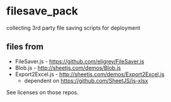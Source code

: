 # filesave_pack
collecting 3rd party file saving scripts for deployment

## files from

 - FileSaver.js - https://github.com/eligrey/FileSaver.js
 - Blob.js - http://sheetjs.com/demos/Blob.js
 - Export2Excel.js - http://sheetjs.com/demos/Export2Excel.js
   - dependent on https://github.com/SheetJS/js-xlsx

See licenses on those repos.
